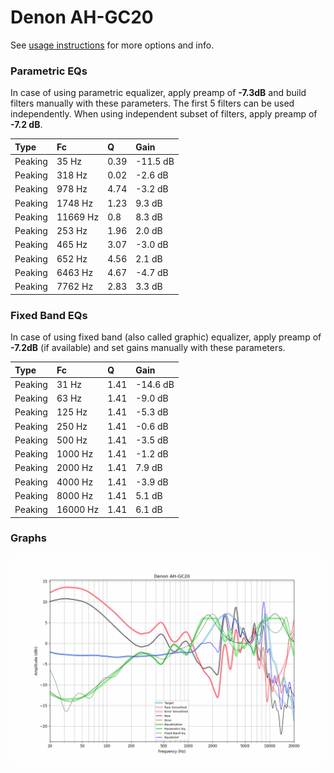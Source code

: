 # Denon AH-GC20
See [usage instructions](https://github.com/jaakkopasanen/AutoEq#usage) for more options and info.

### Parametric EQs
In case of using parametric equalizer, apply preamp of **-7.3dB** and build filters manually
with these parameters. The first 5 filters can be used independently.
When using independent subset of filters, apply preamp of **-7.2 dB**.

| Type    | Fc       |    Q | Gain     |
|:--------|:---------|:-----|:---------|
| Peaking | 35 Hz    | 0.39 | -11.5 dB |
| Peaking | 318 Hz   | 0.02 | -2.6 dB  |
| Peaking | 978 Hz   | 4.74 | -3.2 dB  |
| Peaking | 1748 Hz  | 1.23 | 9.3 dB   |
| Peaking | 11669 Hz | 0.8  | 8.3 dB   |
| Peaking | 253 Hz   | 1.96 | 2.0 dB   |
| Peaking | 465 Hz   | 3.07 | -3.0 dB  |
| Peaking | 652 Hz   | 4.56 | 2.1 dB   |
| Peaking | 6463 Hz  | 4.67 | -4.7 dB  |
| Peaking | 7762 Hz  | 2.83 | 3.3 dB   |

### Fixed Band EQs
In case of using fixed band (also called graphic) equalizer, apply preamp of **-7.2dB**
(if available) and set gains manually with these parameters.

| Type    | Fc       |    Q | Gain     |
|:--------|:---------|:-----|:---------|
| Peaking | 31 Hz    | 1.41 | -14.6 dB |
| Peaking | 63 Hz    | 1.41 | -9.0 dB  |
| Peaking | 125 Hz   | 1.41 | -5.3 dB  |
| Peaking | 250 Hz   | 1.41 | -0.6 dB  |
| Peaking | 500 Hz   | 1.41 | -3.5 dB  |
| Peaking | 1000 Hz  | 1.41 | -1.2 dB  |
| Peaking | 2000 Hz  | 1.41 | 7.9 dB   |
| Peaking | 4000 Hz  | 1.41 | -3.9 dB  |
| Peaking | 8000 Hz  | 1.41 | 5.1 dB   |
| Peaking | 16000 Hz | 1.41 | 6.1 dB   |

### Graphs
![](./Denon%20AH-GC20.png)